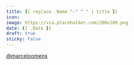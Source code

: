 ```yaml
---
title: {{ replace .Name "-" " " | title }}
icon: 
image: https://via.placeholder.com/200x100.png
date: {{ .Date }}
draft: true
sticky: false
---
```


<p class="card-text"><a href="#">@marceloomens</a></p>
